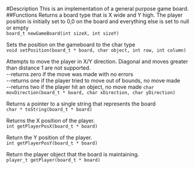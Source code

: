 #Description
This is an implementation of a general purpose game board.
##Functions
Returns a board type that is X wide and Y high.  The player position is initially set to 0,0 on the board and everything else is set to null or empty<br>
`board_t newGameBoard(int sizeX, int sizeY)`

Sets the position on the gameboard to the char type<br>
`void setPosition(board_t * board, char object, int row, int column)`

Attempts to move the player in X/Y direction. Diagonal and moves greater than distance 1 are not supported.<br>
--returns zero if the move was made with no errors<br>
--returns one if the player tried to move out of bounds, no move made<br>
--returns two if the player hit an object, no move made
`char movDirection(board_t * board, char xDirection, char yDirection)`

Returns a pointer to a single string that represents the board <br>
`char * toString(board_t * board)`

Returns the X position of the player.<br>
`int getPlayerPosX(board_t * board)`

Return the Y position of the player.<br>
`int getPlayerPosY(board_t * board)`

Return the player object that the board is maintaining.<br>
`player_t getPlayer(board_t * board)`
